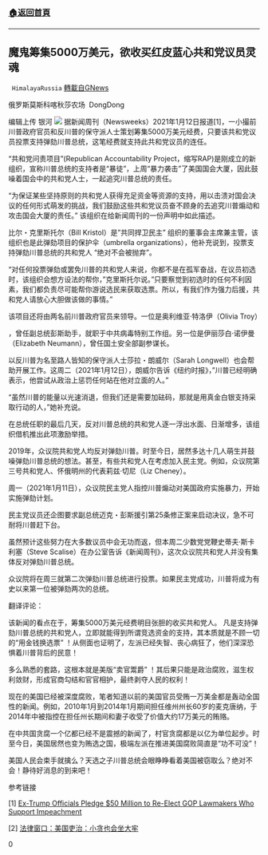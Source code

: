 ###  [:house:返回首頁](https://github.com/ourhimalayas/txt)
---

## 魔鬼筹集5000万美元，欲收买红皮蓝心共和党议员灵魂
` HimalayaRussia` [轉載自GNews](https://gnews.org/zh-hans/751005/)

俄罗斯莫斯科喀秋莎农场  DongDong

编辑上传  银河
![]()![](https://cdn.discordapp.com/attachments/793368005073567784/797457510914195466/20210109-3.png)
据新闻周刊（Newsweeks）2021年1月12日报道[1]，一小撮前川普政府官员和反川普的保守派人士策划筹集5000万美元经费，只要该共和党议员投票支持弹劾川普总统，这笔经费就支持此共和党议员的连任。

“共和党问责项目”(Republican Accountability Project，缩写RAP)是刚成立的新组织，宣称川普总统的支持者是“暴徒”，上周“暴力袭击”了美国国会大厦，因此鼓噪着国会中的共和党人士，一起追究川普总统的责任。

“为保证某些坚持原则的共和党人获得充足资金等资源的支持，用以击溃对国会决议的任何形式萌发的挑战，我们鼓励这些共和党议员奋不顾身的去追究川普煽动和攻击国会大厦的责任。” 该组织在给新闻周刊的一份声明中如此描述。

比尔・克里斯托尔（Bill Kristol）是”共同捍卫民主” 组织的董事会主席兼主管，该组织也是此弹劾项目的保护伞（umbrella organizations），他补充说到，投票支持弹劾川普总统的共和党人 “绝对不会被抛弃”。

“对任何投票弹劾或罢免川普的共和党人来说，你都不是在孤军奋战，在议员初选时，该组织会想方设法的帮你，”克里斯托尔说。”只要察觉到初选时的任何不利因素，我们都负责尽可能帮你游说选民来获取选票。所以，有我们作为强力后援，共和党人请放心大胆做该做的事情。”

该项目还将由两名前川普政府官员来领导。一位是奥利维亚·特洛伊（Olivia Troy）

，曾任副总统彭斯助手，就职于中共病毒特别工作组。另一位是伊丽莎白·诺伊曼（Elizabeth Neumann），曾任国土安全部副参谋长。

以反川普为名至路人皆知的保守派人士莎拉・朗威尔（Sarah Longwell）也会帮助开展工作。这周二（2021年1月12日），朗威尔告诉《纽约时报》，”川普已经明确表示，他尝试从政治上惩罚任何站在他对立面的人。”

“虽然川普的能量以光速消退，但我们还是需要加砝码，那就是用真金白银支持采取行动的人，”她补充说。

在总统任职的最后几天，反对川普总统的共和党人逐一浮出水面、日渐增多，该组织借机推出此项激励举措。

2019年，众议院共和党人均反对弹劾川普。时至今日，居然多达十几人萌生并鼓噪弹劾川普总统的想法。甚至，有些共和党人在考虑加入民主党。例如，众议院第三号共和党人、怀俄明州的代表莉兹·切尼（Liz Cheney）。

周一（2021年1月11日），众议院民主党人指控川普煽动对美国政府实施暴力，开始实施弹劾计划。

民主党议员还企图要求副总统迈克・彭斯援引第25条修正案来启动决议，急不可耐将川普赶下台。

虽然预计这些努力在大多数议员中会无功而返，但本周二少数党党鞭史蒂夫·斯卡利塞（Steve Scalise）在办公室告诉《新闻周刊》，这次众议院共和党人并没有集体反对弹劾川普总统。

众议院将在周三就第二次弹劾川普总统进行投票。如果民主党成功，川普将成为有史以来第一位被弹劾两次的总统。

翻译评论：

该新闻的看点在于，筹集5000万美元经费明目张胆的收买共和党人。 凡是支持弹劾川普总统的共和党人，立即就能得到所谓竞选资金的支持，其本质就是不顾一切的“用金钱换选票” ！从侧面也证明了，左派已经失智、丧心病狂了，他们深深恐惧着川普背后的民意！

多么熟悉的套路，这根本就是美版“卖官鬻爵” ！其后果只能是政治腐败，滋生权利敛财，形成官商勾结和官官相护，最终剥夺人民的权利！

现在的美国已经被深度腐败，笔者知道以前的美国官员受贿一万美金都是轰动全国性的新闻。例如，2010年1月到2014年1月期间担任维州州长60岁的麦克唐纳，于2014年中被指控在担任州长期间和妻子收受了价值大约17万美元的贿赂。

在中共国贪腐一个亿都已经不是震撼的新闻了，村官贪腐都是以亿为单位起步。时至今日，美国居然也变为贿选之国，极端左派在推进美国腐败简直是“功不可没”！

美国人民会束手就擒么？天选之子川普总统会眼睁睁看着美国被窃取么？绝对不会！静待好消息的到来吧！

参考链接

[1] [Ex-Trump Officials Pledge $50 Million to Re-Elect GOP Lawmakers Who Support Impeachment](https://www.newsweek.com/ex-trump-officials-pledge-50-million-re-elect-gop-lawmakers-who-support-impeachment-1560944)

[2] [法律窗口：美国吏治：小贪也会坐大牢](https://www.voachinese.com/a/2448318.html)

0
